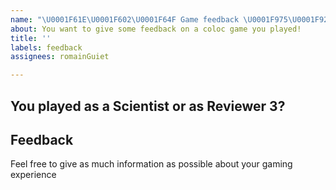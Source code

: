 ```yaml
---
name: "\U0001F61E\U0001F602\U0001F64F Game feedback \U0001F975\U0001F92A\U0001F621"
about: You want to give some feedback on a coloc game you played!
title: ''
labels: feedback
assignees: romainGuiet

---
```


## You played as a Scientist or as Reviewer 3?

## Feedback
Feel free to give as much information as possible about your gaming experience
